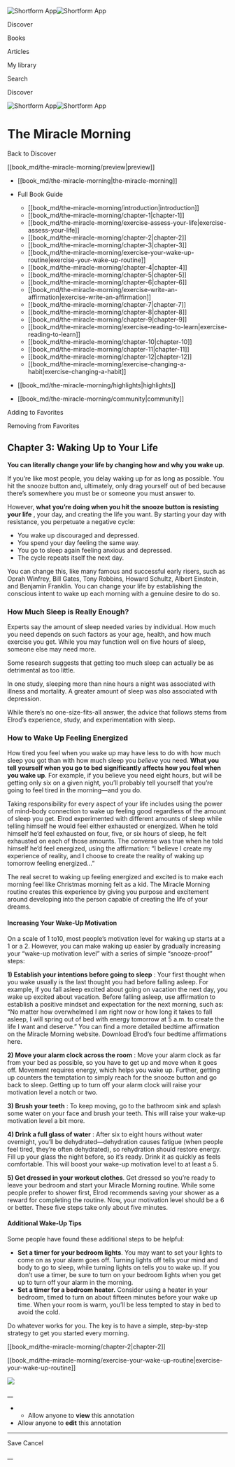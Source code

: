 ![Shortform App](/img/logo.36a2399e.svg)![Shortform App](/img/logo-dark.70c1b072.svg)

Discover

Books

Articles

My library

Search

Discover

![Shortform App](/img/logo.36a2399e.svg)![Shortform App](/img/logo-dark.70c1b072.svg)

# The Miracle Morning

Back to Discover

[[book_md/the-miracle-morning/preview|preview]]

  * [[book_md/the-miracle-morning|the-miracle-morning]]
  * Full Book Guide

    * [[book_md/the-miracle-morning/introduction|introduction]]
    * [[book_md/the-miracle-morning/chapter-1|chapter-1]]
    * [[book_md/the-miracle-morning/exercise-assess-your-life|exercise-assess-your-life]]
    * [[book_md/the-miracle-morning/chapter-2|chapter-2]]
    * [[book_md/the-miracle-morning/chapter-3|chapter-3]]
    * [[book_md/the-miracle-morning/exercise-your-wake-up-routine|exercise-your-wake-up-routine]]
    * [[book_md/the-miracle-morning/chapter-4|chapter-4]]
    * [[book_md/the-miracle-morning/chapter-5|chapter-5]]
    * [[book_md/the-miracle-morning/chapter-6|chapter-6]]
    * [[book_md/the-miracle-morning/exercise-write-an-affirmation|exercise-write-an-affirmation]]
    * [[book_md/the-miracle-morning/chapter-7|chapter-7]]
    * [[book_md/the-miracle-morning/chapter-8|chapter-8]]
    * [[book_md/the-miracle-morning/chapter-9|chapter-9]]
    * [[book_md/the-miracle-morning/exercise-reading-to-learn|exercise-reading-to-learn]]
    * [[book_md/the-miracle-morning/chapter-10|chapter-10]]
    * [[book_md/the-miracle-morning/chapter-11|chapter-11]]
    * [[book_md/the-miracle-morning/chapter-12|chapter-12]]
    * [[book_md/the-miracle-morning/exercise-changing-a-habit|exercise-changing-a-habit]]
  * [[book_md/the-miracle-morning/highlights|highlights]]
  * [[book_md/the-miracle-morning/community|community]]



Adding to Favorites 

Removing from Favorites 

## Chapter 3: Waking Up to Your Life

**You can literally change your life by changing how and why you wake up**.

If you’re like most people, you delay waking up for as long as possible. You hit the snooze button and, ultimately, only drag yourself out of bed because there’s somewhere you must be or someone you must answer to.

However, **what you’re doing when you hit the snooze button is resisting your life** , your day, and creating the life you want. By starting your day with resistance, you perpetuate a negative cycle:

  * You wake up discouraged and depressed.
  * You spend your day feeling the same way.
  * You go to sleep again feeling anxious and depressed.
  * The cycle repeats itself the next day.



You can change this, like many famous and successful early risers, such as Oprah Winfrey, Bill Gates, Tony Robbins, Howard Schultz, Albert Einstein, and Benjamin Franklin. You can change your life by establishing the conscious intent to wake up each morning with a genuine desire to do so.

### How Much Sleep is Really Enough?

Experts say the amount of sleep needed varies by individual. How much you need depends on such factors as your age, health, and how much exercise you get. While you may function well on five hours of sleep, someone else may need more.

Some research suggests that getting too much sleep can actually be as detrimental as too little.

In one study, sleeping more than nine hours a night was associated with illness and mortality. A greater amount of sleep was also associated with depression.

While there’s no one-size-fits-all answer, the advice that follows stems from Elrod’s experience, study, and experimentation with sleep.

### How to Wake Up Feeling Energized

How tired you feel when you wake up may have less to do with how much sleep you got than with how much sleep you _believe_ you need. **What you tell yourself when you go to bed significantly affects how you feel when you wake up**. For example, if you believe you need eight hours, but will be getting only six on a given night, you’ll probably tell yourself that you’re going to feel tired in the morning—and you do.

Taking responsibility for every aspect of your life includes using the power of mind-body connection to wake up feeling good regardless of the amount of sleep you get. Elrod experimented with different amounts of sleep while telling himself he would feel either exhausted or energized. When he told himself he’d feel exhausted on four, five, or six hours of sleep, he felt exhausted on each of those amounts. The converse was true when he told himself he’d feel energized, using the affirmation: “I believe I create my experience of reality, and I choose to create the reality of waking up tomorrow feeling energized…”

The real secret to waking up feeling energized and excited is to make each morning feel like Christmas morning felt as a kid. The Miracle Morning routine creates this experience by giving you purpose and excitement around developing into the person capable of creating the life of your dreams.

#### Increasing Your Wake-Up Motivation

On a scale of 1 to10, most people’s motivation level for waking up starts at a 1 or a 2. However, you can make waking up easier by gradually increasing your “wake-up motivation level” with a series of simple “snooze-proof” steps:

**1) Establish your intentions before going to sleep** : Your first thought when you wake usually is the last thought you had before falling asleep. For example, if you fall asleep excited about going on vacation the next day, you wake up excited about vacation. Before falling asleep, use affirmation to establish a positive mindset and expectation for the next morning, such as: “No matter how overwhelmed I am right now or how long it takes to fall asleep, I will spring out of bed with energy tomorrow at 5 a.m. to create the life I want and deserve.” You can find a more detailed bedtime affirmation on the Miracle Morning website. Download Elrod’s four bedtime affirmations here.

**2) Move your alarm clock across the room** : Move your alarm clock as far from your bed as possible, so you have to get up and move when it goes off. Movement requires energy, which helps you wake up. Further, getting up counters the temptation to simply reach for the snooze button and go back to sleep. Getting up to turn off your alarm clock will raise your motivation level a notch or two.

**3) Brush your teeth** : To keep moving, go to the bathroom sink and splash some water on your face and brush your teeth. This will raise your wake-up motivation level a bit more.

**4) Drink a full glass of water** : After six to eight hours without water overnight, you’ll be dehydrated—dehydration causes fatigue (when people feel tired, they’re often dehydrated), so rehydration should restore energy. Fill up your glass the night before, so it’s ready. Drink it as quickly as feels comfortable. This will boost your wake-up motivation level to at least a 5.

**5) Get dressed in your workout clothes**. Get dressed so you’re ready to leave your bedroom and start your Miracle Morning routine. While some people prefer to shower first, Elrod recommends saving your shower as a reward for completing the routine. Now, your motivation level should be a 6 or better. These five steps take only about five minutes.

#### Additional Wake-Up Tips

Some people have found these additional steps to be helpful:

  * **Set a timer for your bedroom lights**. You may want to set your lights to come on as your alarm goes off. Turning lights off tells your mind and body to go to sleep, while turning lights on tells you to wake up. If you don’t use a timer, be sure to turn on your bedroom lights when you get up to turn off your alarm in the morning.
  * **Set a timer for a bedroom heater.** Consider using a heater in your bedroom, timed to turn on about fifteen minutes before your wake up time. When your room is warm, you’ll be less tempted to stay in bed to avoid the cold. 



Do whatever works for you. The key is to have a simple, step-by-step strategy to get you started every morning.

[[book_md/the-miracle-morning/chapter-2|chapter-2]]

[[book_md/the-miracle-morning/exercise-your-wake-up-routine|exercise-your-wake-up-routine]]

![](https://bat.bing.com/action/0?ti=56018282&Ver=2&mid=19563e70-1739-4c13-82b8-63a4a304719b&sid=1711133063fa11eebdec89a8b8ae3bbc&vid=171147a063fa11eea7440fcfeb230d96&vids=0&msclkid=N&pi=0&lg=en-US&sw=800&sh=600&sc=24&nwd=1&tl=Shortform%20%7C%20Book&p=https%3A%2F%2Fwww.shortform.com%2Fapp%2Fbook%2Fthe-miracle-morning%2Fchapter-3&r=&lt=320&evt=pageLoad&sv=1&rn=481659)

__

  *   * Allow anyone to **view** this annotation
  * Allow anyone to **edit** this annotation



* * *

Save Cancel

__



